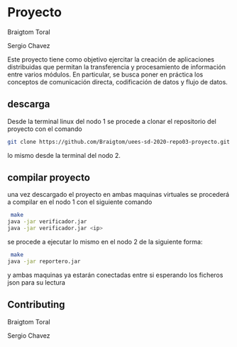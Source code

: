 # Proyecto

Braigtom Toral

Sergio Chavez

 Este proyecto tiene como objetivo ejercitar la creación de aplicaciones distribuidas que permitan la transferencia y procesamiento de información entre varios módulos. En particular, se busca poner en práctica los conceptos de comunicación directa, codificación de datos y flujo de datos.




## descarga

Desde la terminal linux del nodo 1 se procede a clonar el repositorio del proyecto con el comando 
 
```bash
git clone https://github.com/Braigtom/uees-sd-2020-repo03-proyecto.git
```

lo mismo desde la terminal del nodo 2.


## compilar proyecto

una vez descargado el proyecto en ambas maquinas virtuales se procederá a compilar en el nodo 1 con el siguiente comando  
   

```bash
 make
java -jar verificador.jar
java -jar verificador.jar <ip>
``` 

se procede a ejecutar lo mismo en el nodo 2 de la siguiente forma: 

```bash
 make
java -jar reportero.jar
``` 
y ambas maquinas ya estarán conectadas entre si esperando los ficheros json para su lectura
                   


## Contributing
Braigtom Toral

Sergio Chavez
